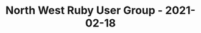 ---
layout: post
title: North West Ruby User Group - 2021-02-18
datetime: 2021-02-18 13:30:00.000000000 -05:00
name: North West Ruby User Group
external_url: https://www.meetup.com/North-West-Ruby-User-Group/events/jdlpqqyccdbxb/
year_month: 2021-02
---